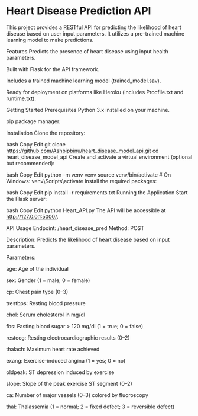 # Heart Disease Prediction API


This project provides a RESTful API for predicting the likelihood of heart disease based on user input parameters. It utilizes a pre-trained machine learning model to make predictions.

Features
Predicts the presence of heart disease using input health parameters.

Built with Flask for the API framework.

Includes a trained machine learning model (trained_model.sav).

Ready for deployment on platforms like Heroku (includes Procfile.txt and runtime.txt).

Getting Started
Prerequisites
Python 3.x installed on your machine.

pip package manager.

Installation
Clone the repository:

bash
Copy
Edit
git clone https://github.com/Ashbipbinu/heart_disease_model_api.git
cd heart_disease_model_api
Create and activate a virtual environment (optional but recommended):

bash
Copy
Edit
python -m venv venv
source venv/bin/activate  # On Windows: venv\Scripts\activate
Install the required packages:

bash
Copy
Edit
pip install -r requirements.txt
Running the Application
Start the Flask server:

bash
Copy
Edit
python Heart_API.py
The API will be accessible at http://127.0.0.1:5000/.

API Usage
Endpoint: /heart_disease_pred
Method: POST

Description: Predicts the likelihood of heart disease based on input parameters.

Parameters:

age: Age of the individual

sex: Gender (1 = male; 0 = female)

cp: Chest pain type (0–3)

trestbps: Resting blood pressure

chol: Serum cholesterol in mg/dl

fbs: Fasting blood sugar > 120 mg/dl (1 = true; 0 = false)

restecg: Resting electrocardiographic results (0–2)

thalach: Maximum heart rate achieved

exang: Exercise-induced angina (1 = yes; 0 = no)

oldpeak: ST depression induced by exercise

slope: Slope of the peak exercise ST segment (0–2)

ca: Number of major vessels (0–3) colored by fluoroscopy

thal: Thalassemia (1 = normal; 2 = fixed defect; 3 = reversible defect)
